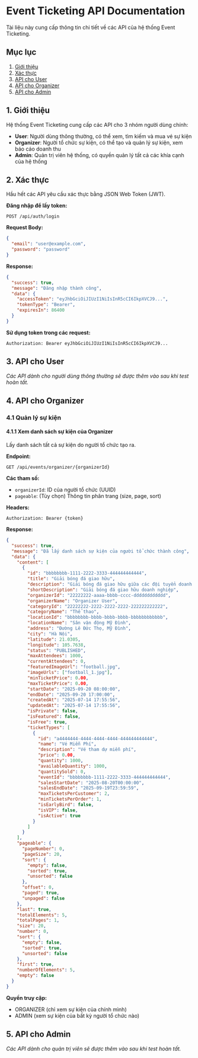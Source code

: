 # Event Ticketing API Documentation

Tài liệu này cung cấp thông tin chi tiết về các API của hệ thống Event Ticketing.

## Mục lục
1. [Giới thiệu](#introduction)
2. [Xác thực](#authentication)
3. [API cho User](#user-apis)
4. [API cho Organizer](#organizer-apis)
5. [API cho Admin](#admin-apis)

<a name="introduction"></a>
## 1. Giới thiệu

Hệ thống Event Ticketing cung cấp các API cho 3 nhóm người dùng chính:
- **User**: Người dùng thông thường, có thể xem, tìm kiếm và mua vé sự kiện
- **Organizer**: Người tổ chức sự kiện, có thể tạo và quản lý sự kiện, xem báo cáo doanh thu
- **Admin**: Quản trị viên hệ thống, có quyền quản lý tất cả các khía cạnh của hệ thống

<a name="authentication"></a>
## 2. Xác thực

Hầu hết các API yêu cầu xác thực bằng JSON Web Token (JWT).

**Đăng nhập để lấy token:**
```
POST /api/auth/login
```

**Request Body:**
```json
{
  "email": "user@example.com",
  "password": "password"
}
```

**Response:**
```json
{
  "success": true,
  "message": "Đăng nhập thành công",
  "data": {
    "accessToken": "eyJhbGciOiJIUzI1NiIsInR5cCI6IkpXVCJ9...",
    "tokenType": "Bearer",
    "expiresIn": 86400
  }
}
```

**Sử dụng token trong các request:**
```
Authorization: Bearer eyJhbGciOiJIUzI1NiIsInR5cCI6IkpXVCJ9...
```

<a name="user-apis"></a>
## 3. API cho User

*Các API dành cho người dùng thông thường sẽ được thêm vào sau khi test hoàn tất.*

<a name="organizer-apis"></a>
## 4. API cho Organizer

### 4.1 Quản lý sự kiện

#### 4.1.1 Xem danh sách sự kiện của Organizer

Lấy danh sách tất cả sự kiện do người tổ chức tạo ra.

**Endpoint:**
```
GET /api/events/organizer/{organizerId}
```

**Các tham số:**
- `organizerId`: ID của người tổ chức (UUID)
- `pageable`: (Tùy chọn) Thông tin phân trang (size, page, sort)

**Headers:**
```
Authorization: Bearer {token}
```

**Response:**
```json
{
  "success": true,
  "message": "Đã lấy danh sách sự kiện của người tổ chức thành công",
  "data": {
    "content": [
      {
        "id": "bbbbbbbb-1111-2222-3333-444444444444",
        "title": "Giải bóng đá giao hữu",
        "description": "Giải bóng đá giao hữu giữa các đội tuyển doanh nghiệp",
        "shortDescription": "Giải bóng đá giao hữu doanh nghiệp",
        "organizerId": "22222222-aaaa-bbbb-cccc-dddddddddddd",
        "organizerName": "Organizer User",
        "categoryId": "22222222-2222-2222-2222-222222222222",
        "categoryName": "Thể thao",
        "locationId": "bbbbbbbb-bbbb-bbbb-bbbb-bbbbbbbbbbbb",
        "locationName": "Sân vận động Mỹ Đình",
        "address": "Đường Lê Đức Thọ, Mỹ Đình",
        "city": "Hà Nội",
        "latitude": 21.0305,
        "longitude": 105.7638,
        "status": "PUBLISHED",
        "maxAttendees": 1000,
        "currentAttendees": 0,
        "featuredImageUrl": "football.jpg",
        "imageUrls": ["football_1.jpg"],
        "minTicketPrice": 0.00,
        "maxTicketPrice": 0.00,
        "startDate": "2025-09-20 08:00:00",
        "endDate": "2025-09-20 17:00:00",
        "createdAt": "2025-07-14 17:55:56",
        "updatedAt": "2025-07-14 17:55:56",
        "isPrivate": false,
        "isFeatured": false,
        "isFree": true,
        "ticketTypes": [
          {
            "id": "a4444444-4444-4444-4444-444444444444",
            "name": "Vé Miễn Phí",
            "description": "Vé tham dự miễn phí",
            "price": 0.00,
            "quantity": 1000,
            "availableQuantity": 1000,
            "quantitySold": 0,
            "eventId": "bbbbbbbb-1111-2222-3333-444444444444",
            "salesStartDate": "2025-08-20T00:00:00",
            "salesEndDate": "2025-09-19T23:59:59",
            "maxTicketsPerCustomer": 2,
            "minTicketsPerOrder": 1,
            "isEarlyBird": false,
            "isVIP": false,
            "isActive": true
          }
        ]
      }
    ],
    "pageable": {
      "pageNumber": 0,
      "pageSize": 20,
      "sort": {
        "empty": false,
        "sorted": true,
        "unsorted": false
      },
      "offset": 0,
      "paged": true,
      "unpaged": false
    },
    "last": true,
    "totalElements": 5,
    "totalPages": 1,
    "size": 20,
    "number": 0,
    "sort": {
      "empty": false,
      "sorted": true,
      "unsorted": false
    },
    "first": true,
    "numberOfElements": 5,
    "empty": false
  }
}
```

**Quyền truy cập:**
- ORGANIZER (chỉ xem sự kiện của chính mình)
- ADMIN (xem sự kiện của bất kỳ người tổ chức nào)

<a name="admin-apis"></a>
## 5. API cho Admin

*Các API dành cho quản trị viên sẽ được thêm vào sau khi test hoàn tất.* 